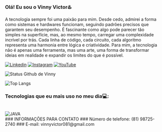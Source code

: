 ### Olá! Eu sou o Vinny Victor♨️
A tecnologia sempre foi uma paixão para mim. Desde cedo, admirei a forma como sistemas e hardwares funcionam, seguindo padrões precisos que garantem seu desempenho. É fascinante como algo pode parecer tão simples na superfície, mas, ao mesmo tempo, carregar uma complexidade incrível por trás. Cada linha de código, cada circuito, cada algoritmo representa uma harmonia entre lógica e criatividade. Para mim, a tecnologia não é apenas uma ferramenta, mas uma arte, uma forma de transformar ideias em realidade e expandir os limites do que é possível.

[![Linkedin](https://img.shields.io/badge/LinkedIn-0077B5?style=for-the-badge&logo=linkedin&logoColor=white)](https://www.linkedin.com/in/vinny-dev/)
[![Instagram](https://img.shields.io/badge/Instagram-E4405F?style=for-the-badge&logo=instagram&logoColor=white)](https://www.instagram.com/haizxkii/)
[![YouTube](https://img.shields.io/badge/YouTube-FF0000?style=for-the-badge&logo=youtube&logoColor=white)](https://www.youtube.com/@haizxkii)

![Status Github de Vinny](https://github-readme-stats.vercel.app/api?username=VincentJAVA&show_icons=true&theme=onedark)

![Top Langs](https://github-readme-stats.vercel.app/api/top-langs/?username=VincentJAVA&layout=compact)

### Tecnologias que eu mais uso no meu dia💻:
<div style="display: inline_block"><br/>
<img align="center" alt="JAVA" src="https://img.shields.io/badge/Java-ED8B00?style=for-the-badge&logo=openjdk&logoColor=white">
<br/>
### INFORMAÇÕES PARA CONTATO
### Número de telefone: (81) 98725-2740
### E-mail: vinnyvictor081@gmail.com

